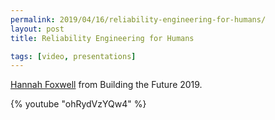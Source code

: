 ```yaml
---
permalink: 2019/04/16/reliability-engineering-for-humans/
layout: post
title: Reliability Engineering for Humans

tags: [video, presentations]
---
```


<a href="https://twitter.com/HannahFoxwell">Hannah Foxwell</a> from Building the Future 2019.

{% youtube "ohRydVzYQw4" %}

